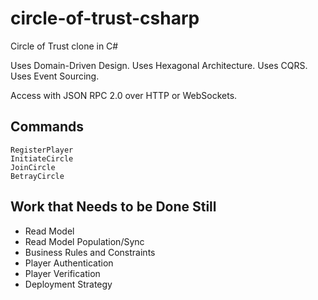 # circle-of-trust-csharp
Circle of Trust clone in C#

Uses Domain-Driven Design.
Uses Hexagonal Architecture.
Uses CQRS.
Uses Event Sourcing.

Access with JSON RPC 2.0 over HTTP or WebSockets.

## Commands
```
RegisterPlayer
InitiateCircle
JoinCircle
BetrayCircle
```

## Work that Needs to be Done Still
- Read Model
- Read Model Population/Sync
- Business Rules and Constraints
- Player Authentication
- Player Verification
- Deployment Strategy
